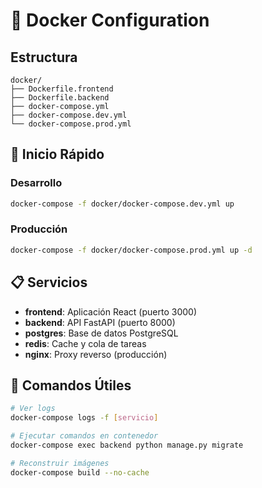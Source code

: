 # 🐳 Docker Configuration

## Estructura

```
docker/
├── Dockerfile.frontend
├── Dockerfile.backend
├── docker-compose.yml
├── docker-compose.dev.yml
└── docker-compose.prod.yml
```

## 🚀 Inicio Rápido

### Desarrollo
```bash
docker-compose -f docker/docker-compose.dev.yml up
```

### Producción
```bash
docker-compose -f docker/docker-compose.prod.yml up -d
```

## 📋 Servicios

- **frontend**: Aplicación React (puerto 3000)
- **backend**: API FastAPI (puerto 8000)
- **postgres**: Base de datos PostgreSQL
- **redis**: Cache y cola de tareas
- **nginx**: Proxy reverso (producción)

## 🔧 Comandos Útiles

```bash
# Ver logs
docker-compose logs -f [servicio]

# Ejecutar comandos en contenedor
docker-compose exec backend python manage.py migrate

# Reconstruir imágenes
docker-compose build --no-cache
```